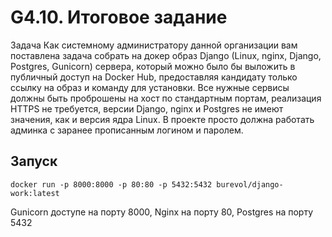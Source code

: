 # G4.10. Итоговое задание

Задача
Как системному администратору данной организации вам поставлена задача собрать на докер образ Django (Linux, nginx, Django, Postgres, Gunicorn) сервера, который можно было бы выложить в публичный доступ на Docker Hub, предоставляя кандидату только ссылку на образ и команду для установки. Все нужные сервисы должны быть проброшены на хост по стандартным портам, реализация HTTPS не требуется, версии Django, nginx и Postgres не имеют значения, как и версия ядра Linux. В проекте просто должна работать админка с заранее прописанным логином и паролем.

## Запуск

```
docker run -p 8000:8000 -p 80:80 -p 5432:5432 burevol/django-work:latest
```

Gunicorn доступе на порту 8000, Nginx на порту 80, Postgres на порту 5432
